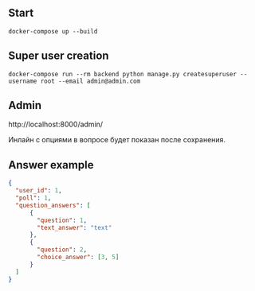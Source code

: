 ## Start

```shell script
docker-compose up --build
```

## Super user creation

```shell script
docker-compose run --rm backend python manage.py createsuperuser --username root --email admin@admin.com
```

## Admin
http://localhost:8000/admin/

Инлайн с опциями в вопросе будет показан после сохранения.


## Answer example
```json
{
  "user_id": 1,
  "poll": 1,
  "question_answers": [
      {
        "question": 1, 
        "text_answer": "text"
      },
      {
        "question": 2,
        "choice_answer": [3, 5]
      }
  ]
}
```
